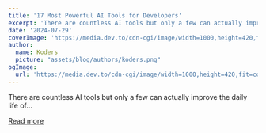 ```yaml
---
title: '17 Most Powerful AI Tools for Developers'
excerpt: 'There are countless AI tools but only a few can actually improve the daily life of...'
date: '2024-07-29'
coverImage: 'https://media.dev.to/cdn-cgi/image/width=1000,height=420,fit=cover,gravity=auto,format=auto/https%3A%2F%2Fdev-to-uploads.s3.amazonaws.com%2Fuploads%2Farticles%2Ffg7bmjvgeegkyctcajl1.png'
author:
  name: Koders
  picture: "assets/blog/authors/koders.png"
ogImage:
  url: 'https://media.dev.to/cdn-cgi/image/width=1000,height=420,fit=cover,gravity=auto,format=auto/https%3A%2F%2Fdev-to-uploads.s3.amazonaws.com%2Fuploads%2Farticles%2Ffg7bmjvgeegkyctcajl1.png'
---
```


There are countless AI tools but only a few can actually improve the daily life of...

[Read more](https://dev.to/marscode/17-most-powerful-ai-tools-for-developers-e6n)
